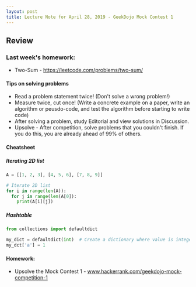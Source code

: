 ```yaml
---
layout: post
title: Lecture Note for April 28, 2019 - GeekDojo Mock Contest 1
---
```


## Review

### Last week's homework:

* Two-Sum - https://leetcode.com/problems/two-sum/

#### Tips on solving problems

* Read a problem statement twice! (Don't solve a wrong problem!)
* Measure twice, cut once! (Write a concrete example on a paper, write an algorithm or peusdo-code, and test the algorithm before starting to write code)
* After solving a problem, study Editorial and view solutions in Discussion.
* Upsolve - After competition, solve problems that you couldn't finish. If you do this, you are already ahead of 99% of others.

#### Cheatsheet
##### Iterating 2D list
```py
A = [[1, 2, 3], [4, 5, 6], [7, 8, 9]]

# Iterate 2D list
for i in range(len(A)):
  for j in range(len(A[0]):
    print(A[i][j])
```

##### Hashtable
```py
from collections import defaultdict

my_dict = defaultdict(int)  # Create a dictionary where value is integer
my_dct['a'] = 1

```


#### Homework:

- Upsolve the Mock Contest 1 - www.hackerrank.com/geekdojo-mock-competition-1
